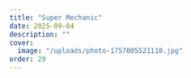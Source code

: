```yaml
---
title: "Super Mechanic"
date: 2025-09-04
description: ""
cover:
  image: "/uploads/photo-1757005521110.jpg"
order: 29
---
```


